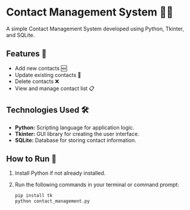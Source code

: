 # Contact Management System 💼📇

A simple Contact Management System developed using Python, Tkinter, and SQLite.

## Features 🚀

- Add new contacts 🆕
- Update existing contacts 🔄
- Delete contacts ❌
- View and manage contact list 📋

## Technologies Used 🛠️

- **Python:** Scripting language for application logic.
- **Tkinter:** GUI library for creating the user interface.
- **SQLite:** Database for storing contact information.

## How to Run 🏃

1. Install Python if not already installed.
2. Run the following commands in your terminal or command prompt:

   ```bash
   pip install tk
   python contact_management.py
